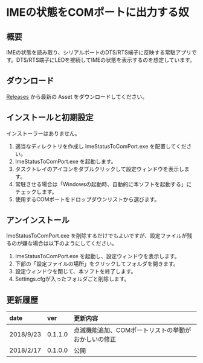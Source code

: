 # IMEの状態をCOMポートに出力する奴

## 概要

IMEの状態を読み取り、シリアルポートのDTS/RTS端子に反映する常駐アプリです。DTS/RTS端子にLEDを接続してIMEの状態を表示するのを想定しています。

## ダウンロード

[Releases](https://github.com/shapoco/ImeTo232C/releases) から最新の Asset をダウンロードしてください。

## インストールと初期設定

インストーラーはありません。

1. 適当なディレクトリを作成し ImeStatusToComPort.exe を配置してください。
2. ImeStatusToComPort.exe を起動します。
3. タスクトレイのアイコンをダブルクリックして設定ウィンドウを表示します。
4. 常駐させる場合は「Windowsの起動時、自動的に本ソフトを起動する」にチェックします。
5. 使用するCOMポートをドロップダウンリストから選びます。

## アンインストール

ImeStatusToComPort.exe を削除するだけでもよいですが、設定ファイルが残るのが嫌な場合は以下のようにしてください。

1. ImeStatusToComPort.exe を起動し、設定ウィンドウを表示します。
2. 下部の「設定ファイルの場所」をクリックしてフォルダを開きます。
3. 設定ウィンドウを閉じて、本ソフトを終了します。
4. Settings.cfgが入ったフォルダごと削除します。

## 更新履歴

|date|ver|更新内容|
|:--|:--|:--|
|2018/9/23|0.1.1.0|点滅機能追加、COMポートリストの挙動がおかしいの修正|
|2018/2/17|0.1.0.0|公開|

